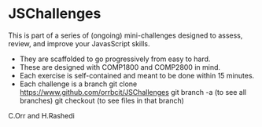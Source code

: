 # JSChallenges
This is part of a series of (ongoing) mini-challenges designed to assess, review, and improve your JavasScript skills.   

- They are scaffolded to go progressively from easy to hard.
- These are designed with COMP1800 and COMP2800 in mind.
- Each exercise is self-contained and meant to be done within 15 minutes.
- Each challenge is a branch
     git clone https://www.github.com/orrbcit/JSChallenges
     git branch -a  (to see all branches)
     git checkout <name-of-branch>  (to see files in that branch)

C.Orr and H.Rashedi
